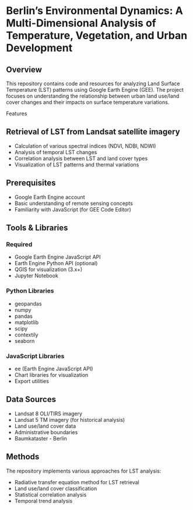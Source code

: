 # Berlin’s Environmental Dynamics: A Multi-Dimensional Analysis of Temperature, Vegetation, and Urban Development
## Overview
This repository contains code and resources for analyzing Land Surface Temperature (LST) patterns using Google Earth Engine (GEE). The project focuses on understanding the relationship between urban land use/land cover changes and their impacts on surface temperature variations.

Features

## Retrieval of LST from Landsat satellite imagery
- Calculation of various spectral indices (NDVI, NDBI, NDWI)
- Analysis of temporal LST changes
- Correlation analysis between LST and land cover types
- Visualization of LST patterns and thermal variations

## Prerequisites

- Google Earth Engine account
- Basic understanding of remote sensing concepts
- Familiarity with JavaScript (for GEE Code Editor)

## Tools & Libraries
### Required

- Google Earth Engine JavaScript API
- Earth Engine Python API (optional)
- QGIS for visualization (3.x+)
- Jupyter Notebook

### Python Libraries

- geopandas
- numpy
- pandas
- matplotlib
- scipy
- contextily
- seaborn

### JavaScript Libraries

- ee (Earth Engine JavaScript API)
- Chart libraries for visualization
- Export utilities

## Data Sources

- Landsat 8 OLI/TIRS imagery
- Landsat 5 TM imagery (for historical analysis)
- Land use/land cover data
- Administrative boundaries
- Baumkataster - Berlin

## Methods
The repository implements various approaches for LST analysis:

- Radiative transfer equation method for LST retrieval
- Land use/land cover classification
- Statistical correlation analysis
- Temporal trend analysis
